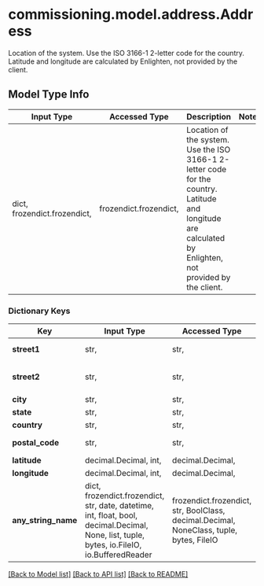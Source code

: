 # commissioning.model.address.Address

Location of the system. Use the ISO 3166-1 2-letter code for the country. Latitude and longitude are calculated by Enlighten, not provided by the client.

## Model Type Info
Input Type | Accessed Type | Description | Notes
------------ | ------------- | ------------- | -------------
dict, frozendict.frozendict,  | frozendict.frozendict,  | Location of the system. Use the ISO 3166-1 2-letter code for the country. Latitude and longitude are calculated by Enlighten, not provided by the client. | 

### Dictionary Keys
Key | Input Type | Accessed Type | Description | Notes
------------ | ------------- | ------------- | ------------- | -------------
**street1** | str,  | str,  | Street line 1. | [optional] 
**street2** | str,  | str,  | Street line 2. This field is optional. | [optional] 
**city** | str,  | str,  | City. | [optional] 
**state** | str,  | str,  | State. | [optional] 
**country** | str,  | str,  | Country. | [optional] 
**postal_code** | str,  | str,  | Postal code. | [optional] 
**latitude** | decimal.Decimal, int,  | decimal.Decimal,  | Latitude. | [optional] 
**longitude** | decimal.Decimal, int,  | decimal.Decimal,  | Longitude. | [optional] 
**any_string_name** | dict, frozendict.frozendict, str, date, datetime, int, float, bool, decimal.Decimal, None, list, tuple, bytes, io.FileIO, io.BufferedReader | frozendict.frozendict, str, BoolClass, decimal.Decimal, NoneClass, tuple, bytes, FileIO | any string name can be used but the value must be the correct type | [optional]

[[Back to Model list]](../../README.md#documentation-for-models) [[Back to API list]](../../README.md#documentation-for-api-endpoints) [[Back to README]](../../README.md)

